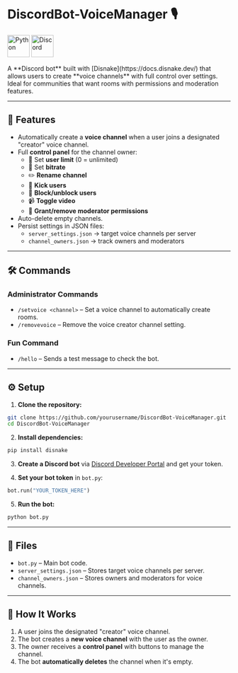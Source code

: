 # DiscordBot-VoiceManager 🎙️
<p>
  <img src="https://cdn.jsdelivr.net/gh/devicons/devicon/icons/python/python-original.svg" alt="Python" width="50" height="50"/>
  <img src="https://cdn.brandfetch.io/idM8Hlme1a/theme/dark/symbol.svg?c=1dxbfHSJFAPEGdCLU4o5B" alt="Discord" width="50" height="50"/>
</p>
A **Discord bot** built with [Disnake](https://docs.disnake.dev/) that allows users to create **voice channels** with full control over settings. Ideal for communities that want  rooms with permissions and moderation features.

---

## 🚀 Features

- Automatically create a **voice channel** when a user joins a designated "creator" voice channel.
- Full **control panel** for the channel owner:
  - 👥 Set **user limit** (0 = unlimited)
  - 🎵 Set **bitrate**
  - ✏️ **Rename channel**
  - 👢 **Kick users**
  - 🚫 **Block/unblock users**
  - 📹 **Toggle video**
  - 🔑 **Grant/remove moderator permissions**
- Auto-delete empty channels.
- Persist settings in JSON files:
  - `server_settings.json` → target voice channels per server
  - `channel_owners.json` → track owners and moderators

---

## 🛠️ Commands

### Administrator Commands
- `/setvoice <channel>` – Set a voice channel to automatically create rooms.
- `/removevoice` – Remove the voice creator channel setting.

### Fun Command
- `/hello` – Sends a test message to check the bot.

---

## ⚙️ Setup

1. **Clone the repository:**

```bash
git clone https://github.com/yourusername/DiscordBot-VoiceManager.git
cd DiscordBot-VoiceManager
````

2. **Install dependencies:**

```bash
pip install disnake
```

3. **Create a Discord bot** via [Discord Developer Portal](https://discord.com/developers/applications) and get your token.

4. **Set your bot token** in `bot.py`:

```python
bot.run("YOUR_TOKEN_HERE")
```

5. **Run the bot:**

```bash
python bot.py
```

---

## 📁 Files

* `bot.py` – Main bot code.
* `server_settings.json` – Stores target voice channels per server.
* `channel_owners.json` – Stores owners and moderators for voice channels.

---

## 📝 How It Works

1. A user joins the designated "creator" voice channel.
2. The bot creates a **new voice channel** with the user as the owner.
3. The owner receives a **control panel** with buttons to manage the channel.
4. The bot **automatically deletes** the channel when it's empty.
